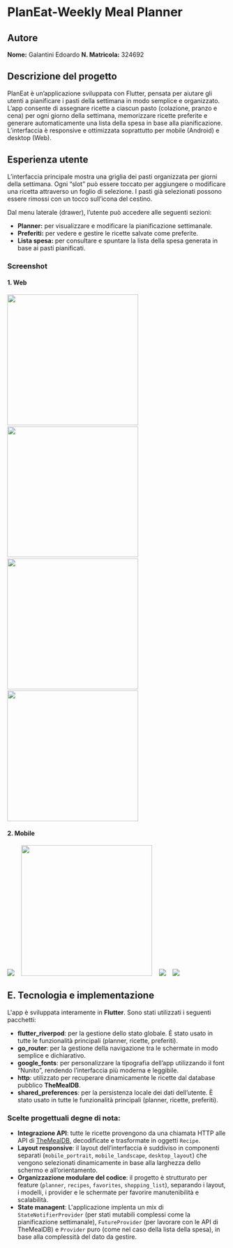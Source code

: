 #  PlanEat-Weekly Meal Planner

## Autore
**Nome:** Galantini Edoardo
**N. Matricola:** 324692

## Descrizione del progetto
PlanEat è un’applicazione sviluppata con Flutter, pensata per aiutare gli utenti a pianificare i pasti della settimana in modo semplice e organizzato. L’app consente di assegnare ricette a ciascun pasto (colazione, pranzo e cena) per ogni giorno della settimana, memorizzare ricette preferite e generare automaticamente una lista della spesa in base alla pianificazione. L’interfaccia è responsive e ottimizzata 
soprattutto per mobile (Android) e desktop (Web).

## Esperienza utente
L’interfaccia principale mostra una griglia dei pasti organizzata per giorni della settimana. Ogni “slot” può essere toccato per aggiungere o modificare una ricetta attraverso un foglio di selezione. I pasti già selezionati possono essere rimossi con un tocco sull’icona del cestino.

Dal menu laterale (drawer), l’utente può accedere alle seguenti sezioni:
- **Planner:** per visualizzare e modificare la pianificazione settimanale.
- **Preferiti:** per vedere e gestire le ricette salvate come preferite.
- **Lista spesa:** per consultare e spuntare la lista della spesa generata in base ai pasti pianificati.

### Screenshot
#### 1. Web
<div>
   <img src="screenshots/Web-2.png"  width="300" />
   &nbsp;&nbsp;
   <img src="screenshots/Web-3.png"  width="300" />
   &nbsp;&nbsp;
   <img src="screenshots/Web-5.png"  width="300" />
   &nbsp;&nbsp;
   <img src="screenshots/Web-6.png" width="300" />
</div>

#### 2. Mobile
<div>
   <img src="screenshots/mobile-1.png" />
   &nbsp;&nbsp;
   <img src="screenshots/mobile-7.png" width="300" />
   &nbsp;&nbsp;
   <img src="screenshots/mobile-5.png"/>
   &nbsp;&nbsp;
   <img src="screenshots/mobile-6.png"/>
</div>

## E. Tecnologia e implementazione
L'app è sviluppata interamente in **Flutter**. Sono stati utilizzati i seguenti pacchetti:

- **flutter_riverpod**: per la gestione dello stato globale. È stato usato in tutte le funzionalità principali (planner, ricette, preferiti).
- **go_router**: per la gestione della navigazione tra le schermate in modo semplice e dichiarativo.
- **google_fonts**: per personalizzare la tipografia dell’app utilizzando il font “Nunito”, rendendo l’interfaccia più moderna e leggibile.
- **http**: utilizzato per recuperare dinamicamente le ricette dal database pubblico **TheMealDB**.
- **shared_preferences**: per la persistenza locale dei dati dell’utente. È stato usato in tutte le funzionalità principali (planner, ricette, preferiti).

### Scelte progettuali degne di nota:
- **Integrazione API**: tutte le ricette provengono da una chiamata HTTP alle API di [TheMealDB](https://www.themealdb.com), decodificate e trasformate in oggetti `Recipe`.
- **Layout responsive**: il layout dell’interfaccia è suddiviso in componenti separati (`mobile_portrait`, `mobile_landscape`, `desktop_layout`) che vengono selezionati dinamicamente in base alla larghezza dello schermo e all’orientamento.
- **Organizzazione modulare del codice**: il progetto è strutturato per feature (`planner`, `recipes`, `favorites`, `shopping_list`), separando i layout, i modelli, i provider e le schermate per favorire manutenibilità e scalabilità.
- **State managent**: L'applicazione implenta un mix di `StateNotifierProvider` (per stati mutabili complessi come la pianificazione settimanale), `FutureProvider` (per lavorare con le API di TheMealDB) e `Provider` puro (come nel caso della lista della spesa), in base alla complessità del dato da gestire.

